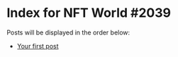 # Index for NFT World #2039
Posts will be displayed in the order below:

- [Your first post](./001-first.md)

